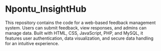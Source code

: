 # Npontu_InsightHub
This repository contains the code for a web-based feedback management system. Users can submit feedback, view responses, and admins can manage data. Built with HTML, CSS, JavaScript, PHP, and MySQL, it features user authentication, data visualization, and secure data handling for an intuitive experience.
